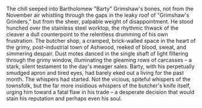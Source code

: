 The chill seeped into Bartholomew "Barty" Grimshaw's bones, not from the November air whistling through the gaps in the leaky roof of "Grimshaw's Grinders," but from the sheer, palpable weight of disappointment.  He stood hunched over the stainless steel worktop, the rhythmic thwack of the cleaver a dull counterpoint to the relentless drumming of his own frustration.  The butcher shop, a cramped, brick-walled space in the heart of the grimy, post-industrial town of Ashwood, reeked of blood, sweat, and simmering despair.  Dust motes danced in the single shaft of light filtering through the grimy window, illuminating the gleaming rows of carcasses – a stark, silent testament to the day's meager sales.  Barty, with his perpetually smudged apron and tired eyes, had barely eked out a living for the past month.  The whispers had started.  Not the vicious, spiteful whispers of the townsfolk, but the far more insidious whispers of the butcher's knife itself, urging him toward a fatal flaw in his trade – a desperate decision that would stain his reputation and perhaps even his soul.
